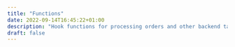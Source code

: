 ```yaml
---
title: "Functions"
date: 2022-09-14T16:45:22+01:00
description: "Hook functions for processing orders and other backend tasks"
draft: false
---
```


